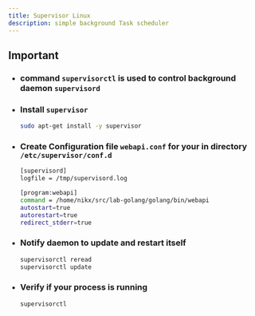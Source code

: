 ```yaml
---
title: Supervisor Linux
description: simple background Task scheduler
---
```


## Important
- ### command `supervisorctl` is used to control background daemon `supervisord`
- ### Install `supervisor`
	```bash
	sudo apt-get install -y supervisor
	```
- ### Create Configuration file `webapi.conf` for your in directory `/etc/supervisor/conf.d`
	```bash
    [supervisord]
	logfile = /tmp/supervisord.log
	
	[program:webapi]
	command = /home/nikx/src/lab-golang/golang/bin/webapi
	autostart=true
	autorestart=true
	redirect_stderr=true
	```
- ### Notify daemon to update and restart itself
	```bash
    supervisorctl reread
    supervisorctl update
	```
- ### Verify if your process is running
  ```bash
  supervisorctl
  ```
